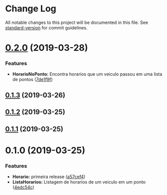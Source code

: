 # Change Log

All notable changes to this project will be documented in this file. See [standard-version](https://github.com/conventional-changelog/standard-version) for commit guidelines.

# [0.2.0](https://gitlab.es.gov.br/espm/Transcol-Online/Realtime/horario-no-ponto-API/compare/v0.1.3...v0.2.0) (2019-03-28)


### Features

* **HorarioNoPonto:** Encontra horarios que um veiculo passou em uma lista de pontos ([7de1f9f](https://gitlab.es.gov.br/espm/Transcol-Online/Realtime/horario-no-ponto-API/commit/7de1f9f))



## [0.1.3](https://gitlab.es.gov.br/espm/Transcol-Online/Realtime/horario-no-ponto-API/compare/v0.1.2...v0.1.3) (2019-03-26)



## [0.1.2](https://gitlab.es.gov.br/espm/Transcol-Online/Realtime/horario-no-ponto-API/compare/v0.1.1...v0.1.2) (2019-03-25)



## [0.1.1](https://gitlab.es.gov.br/espm/Transcol-Online/Realtime/horario-no-ponto-API/compare/v0.1.0...v0.1.1) (2019-03-25)



# 0.1.0 (2019-03-25)


### Features

* **Horario:** primeira release ([a57cef4](https://gitlab.es.gov.br/espm/Transcol-Online/Realtime/horario-no-ponto-API/commit/a57cef4))
* **ListaHorarios:** Listagem de horarios de um veiculo em um ponto ([4edc54c](https://gitlab.es.gov.br/espm/Transcol-Online/Realtime/horario-no-ponto-API/commit/4edc54c))
